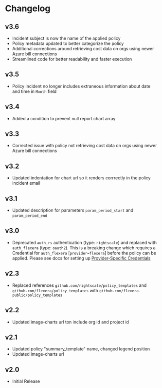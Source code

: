 # Changelog

## v3.6

- Incident subject is now the name of the applied policy
- Policy metadata updated to better categorize the policy
- Additional corrections around retrieving cost data on orgs using newer Azure bill connections
- Streamlined code for better readability and faster execution

## v3.5

- Policy incident no longer includes extraneous information about date and time in `Month` field

## v3.4

- Added a condition to prevent null report chart array

## v3.3

- Corrected issue with policy not retrieving cost data on orgs using newer Azure bill connections

## v3.2

- Updated indentation for chart url so it renders corrrectly in the policy incident email

## v3.1

- Updated description for parameters `param_period_start` and `param_period_end`

## v3.0

- Deprecated `auth_rs` authentication (type: `rightscale`) and replaced with `auth_flexera` (type: `oauth2`).  This is a breaking change which requires a Credential for `auth_flexera` [`provider=flexera`] before the policy can be applied.  Please see docs for setting up [Provider-Specific Credentials](https://docs.flexera.com/flexera/EN/Automation/ProviderCredentials.htm)

## v2.3

- Replaced references `github.com/rightscale/policy_templates` and `github.com/flexera/policy_templates` with `github.com/flexera-public/policy_templates`

## v2.2

- Updated image-charts url ton include org id and project id

## v2.1

- Updated policy "summary_template" name, changed legend position
- Updated image-charts url

## v2.0

- Initial Release
